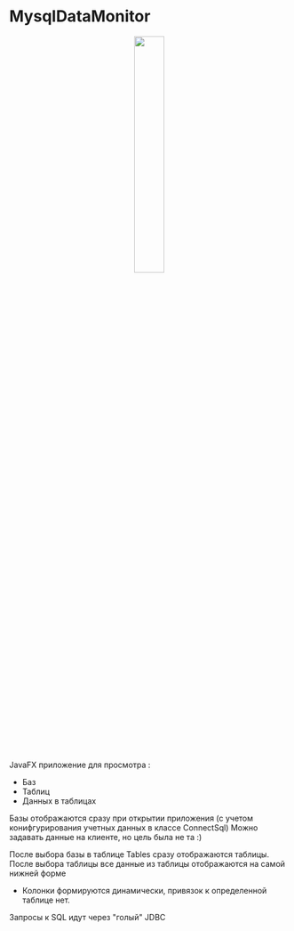 # MysqlDataMonitor
<p align="center" width="100%">
    <img width="33%" src="https://github.com/Pavel7171/MysqlDataMonitor/assets/106702029/758f9061-aff2-4fb2-8ed4-cb4fc3ef17b7">
</p>

JavaFX приложение для просмотра :
- Баз
- Таблиц
- Данных в таблицах

Базы отображаются сразу при открытии приложения (с учетом конифгурирования учетных данных в классе ConnectSql)
Можно задавать данные на клиенте, но цель была не та :)

После выбора базы в таблице Tables сразу отображаются таблицы.
После выбора таблицы все данные из таблицы отображаются на самой нижней форме
- Колонки формируются динамически, привязок к определенной таблице нет.

Запросы к SQL идут через "голый" JDBC
